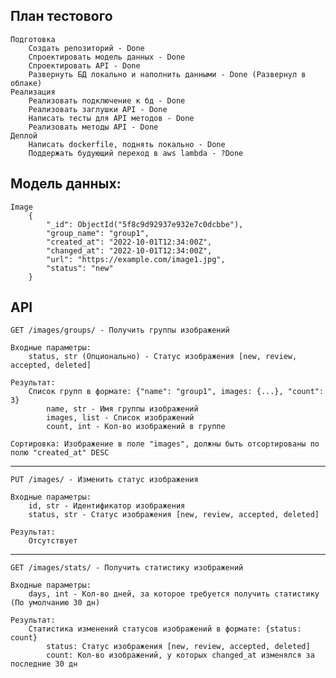 План тестового
---
	Подготовка
		Создать репозиторий - Done
		Спроектировать модель данных - Done
		Спроектировать API - Done
		Развернуть БД локально и наполнить данными - Done (Развернул в облаке)
	Реализация
		Реализовать подключение к бд - Done
		Реализовать заглушки API - Done
		Написать тесты для API методов - Done
		Реализовать методы API - Done
	Деплой
		Написать dockerfile, поднять локально - Done
		Поддержать будующий переход в aws lambda - ?Done



Модель данных:
---
	Image
		{
		    "_id": ObjectId("5f8c9d92937e932e7c0dcbbe"),
		    "group_name": "group1",
		    "created_at": "2022-10-01T12:34:00Z",
		    "changed_at": "2022-10-01T12:34:00Z",
		    "url": "https://example.com/image1.jpg",
		    "status": "new"
		}




API
---
	GET /images/groups/ - Получить группы изображений

	Входные параметры:
		status, str (Опционально) - Статус изображения [new, review, accepted, deleted]

	Результат:
		Список групп в формате: {"name": "group1", images: {...}, "count": 3}
			name, str - Имя группы изображений
			images, list - Список изображений
			count, int - Кол-во изображений в группе

	Сортировка: Изображение в поле "images", должны быть отсортированы по полю "created_at" DESC
---
	PUT /images/ - Изменить статус изображения

	Входные параметры:
		id, str - Идентификатор изображения
		status, str - Статус изображения [new, review, accepted, deleted]

	Результат:
		Отсутствует
---
	GET /images/stats/ - Получить статистику изображений

	Входные параметры:
		days, int - Кол-во дней, за которое требуется получить статистику (По умолчанию 30 дн)

	Результат:
		Статистика изменений статусов изображений в формате: {status: count}
			status: Статус изображения [new, review, accepted, deleted]
			count: Кол-во изображений, у которых changed_at изменялся за последние 30 дн
